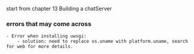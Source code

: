 start from chapter 13 Building a chatServer



### errors that may come across
    - Error when installing uwsgi:
        - solution: need to replace os.uname with platform.uname, search for web for more details.